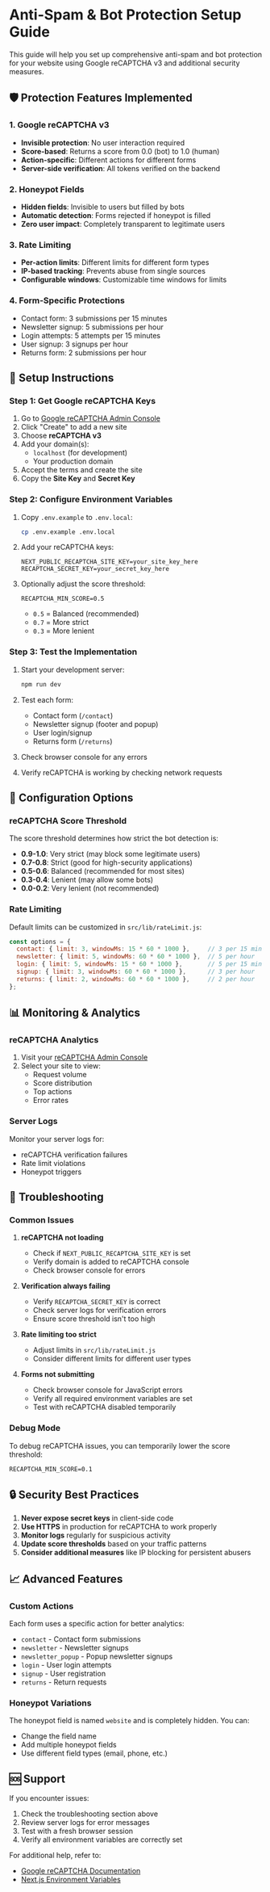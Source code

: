 # Anti-Spam & Bot Protection Setup Guide

This guide will help you set up comprehensive anti-spam and bot protection for your website using Google reCAPTCHA v3 and additional security measures.

## 🛡️ Protection Features Implemented

### 1. Google reCAPTCHA v3
- **Invisible protection**: No user interaction required
- **Score-based**: Returns a score from 0.0 (bot) to 1.0 (human)
- **Action-specific**: Different actions for different forms
- **Server-side verification**: All tokens verified on the backend

### 2. Honeypot Fields
- **Hidden fields**: Invisible to users but filled by bots
- **Automatic detection**: Forms rejected if honeypot is filled
- **Zero user impact**: Completely transparent to legitimate users

### 3. Rate Limiting
- **Per-action limits**: Different limits for different form types
- **IP-based tracking**: Prevents abuse from single sources
- **Configurable windows**: Customizable time windows for limits

### 4. Form-Specific Protections
- Contact form: 3 submissions per 15 minutes
- Newsletter signup: 5 submissions per hour
- Login attempts: 5 attempts per 15 minutes
- User signup: 3 signups per hour
- Returns form: 2 submissions per hour

## 🚀 Setup Instructions

### Step 1: Get Google reCAPTCHA Keys

1. Go to [Google reCAPTCHA Admin Console](https://www.google.com/recaptcha/admin)
2. Click "Create" to add a new site
3. Choose **reCAPTCHA v3**
4. Add your domain(s):
   - `localhost` (for development)
   - Your production domain
5. Accept the terms and create the site
6. Copy the **Site Key** and **Secret Key**

### Step 2: Configure Environment Variables

1. Copy `.env.example` to `.env.local`:
   ```bash
   cp .env.example .env.local
   ```

2. Add your reCAPTCHA keys:
   ```env
   NEXT_PUBLIC_RECAPTCHA_SITE_KEY=your_site_key_here
   RECAPTCHA_SECRET_KEY=your_secret_key_here
   ```

3. Optionally adjust the score threshold:
   ```env
   RECAPTCHA_MIN_SCORE=0.5
   ```
   - `0.5` = Balanced (recommended)
   - `0.7` = More strict
   - `0.3` = More lenient

### Step 3: Test the Implementation

1. Start your development server:
   ```bash
   npm run dev
   ```

2. Test each form:
   - Contact form (`/contact`)
   - Newsletter signup (footer and popup)
   - User login/signup
   - Returns form (`/returns`)

3. Check browser console for any errors
4. Verify reCAPTCHA is working by checking network requests

## 🔧 Configuration Options

### reCAPTCHA Score Threshold

The score threshold determines how strict the bot detection is:

- **0.9-1.0**: Very strict (may block some legitimate users)
- **0.7-0.8**: Strict (good for high-security applications)
- **0.5-0.6**: Balanced (recommended for most sites)
- **0.3-0.4**: Lenient (may allow some bots)
- **0.0-0.2**: Very lenient (not recommended)

### Rate Limiting

Default limits can be customized in `src/lib/rateLimit.js`:

```javascript
const options = {
  contact: { limit: 3, windowMs: 15 * 60 * 1000 },     // 3 per 15 min
  newsletter: { limit: 5, windowMs: 60 * 60 * 1000 },  // 5 per hour
  login: { limit: 5, windowMs: 15 * 60 * 1000 },       // 5 per 15 min
  signup: { limit: 3, windowMs: 60 * 60 * 1000 },      // 3 per hour
  returns: { limit: 2, windowMs: 60 * 60 * 1000 },     // 2 per hour
};
```

## 📊 Monitoring & Analytics

### reCAPTCHA Analytics

1. Visit your [reCAPTCHA Admin Console](https://www.google.com/recaptcha/admin)
2. Select your site to view:
   - Request volume
   - Score distribution
   - Top actions
   - Error rates

### Server Logs

Monitor your server logs for:
- reCAPTCHA verification failures
- Rate limit violations
- Honeypot triggers

## 🚨 Troubleshooting

### Common Issues

1. **reCAPTCHA not loading**
   - Check if `NEXT_PUBLIC_RECAPTCHA_SITE_KEY` is set
   - Verify domain is added to reCAPTCHA console
   - Check browser console for errors

2. **Verification always failing**
   - Verify `RECAPTCHA_SECRET_KEY` is correct
   - Check server logs for verification errors
   - Ensure score threshold isn't too high

3. **Rate limiting too strict**
   - Adjust limits in `src/lib/rateLimit.js`
   - Consider different limits for different user types

4. **Forms not submitting**
   - Check browser console for JavaScript errors
   - Verify all required environment variables are set
   - Test with reCAPTCHA disabled temporarily

### Debug Mode

To debug reCAPTCHA issues, you can temporarily lower the score threshold:

```env
RECAPTCHA_MIN_SCORE=0.1
```

## 🔒 Security Best Practices

1. **Never expose secret keys** in client-side code
2. **Use HTTPS** in production for reCAPTCHA to work properly
3. **Monitor logs** regularly for suspicious activity
4. **Update score thresholds** based on your traffic patterns
5. **Consider additional measures** like IP blocking for persistent abusers

## 📈 Advanced Features

### Custom Actions

Each form uses a specific action for better analytics:

- `contact` - Contact form submissions
- `newsletter` - Newsletter signups
- `newsletter_popup` - Popup newsletter signups
- `login` - User login attempts
- `signup` - User registration
- `returns` - Return requests

### Honeypot Variations

The honeypot field is named `website` and is completely hidden. You can:
- Change the field name
- Add multiple honeypot fields
- Use different field types (email, phone, etc.)

## 🆘 Support

If you encounter issues:

1. Check the troubleshooting section above
2. Review server logs for error messages
3. Test with a fresh browser session
4. Verify all environment variables are correctly set

For additional help, refer to:
- [Google reCAPTCHA Documentation](https://developers.google.com/recaptcha/docs/v3)
- [Next.js Environment Variables](https://nextjs.org/docs/basic-features/environment-variables)
